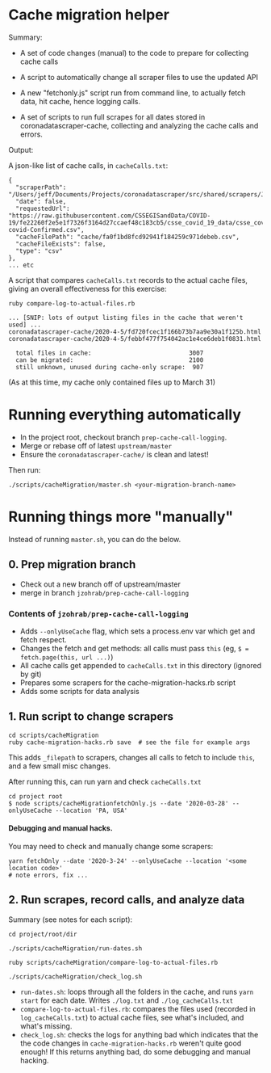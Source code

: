 # Cache migration helper

Summary:

* A set of code changes (manual) to the code to prepare for collecting
  cache calls

* A script to automatically change all scraper files to use the
  updated API

* A new "fetchonly.js" script run from command line, to actually fetch
  data, hit cache, hence logging calls.

* A set of scripts to run full scrapes for all dates stored in
  coronadatascraper-cache, collecting and analyzing the cache calls
  and errors.

Output:

A json-like list of cache calls, in `cacheCalls.txt`:

```
{
  "scraperPath": "/Users/jeff/Documents/Projects/coronadatascraper/src/shared/scrapers/JHU.js",
  "date": false,
  "requestedUrl": "https://raw.githubusercontent.com/CSSEGISandData/COVID-19/fe22260f2e5e1f7326f3164d27ccaef48c183cb5/csse_covid_19_data/csse_covid_19_time_series/time_series_19-covid-Confirmed.csv",
  "cacheFilePath": "cache/fa0f1bd8fcd92941f184259c971debeb.csv",
  "cacheFileExists": false,
  "type": "csv"
},
... etc
```

A script that compares `cacheCalls.txt` records to the actual cache
files, giving an overall effectiveness for this exercise:

```
ruby compare-log-to-actual-files.rb

... [SNIP: lots of output listing files in the cache that weren't used] ...
coronadatascraper-cache/2020-4-5/fd720fcec1f166b73b7aa9e30a1f125b.html
coronadatascraper-cache/2020-4-5/febbf477f754042ac1e4ce6deb1f0831.html

  total files in cache:                           3007
  can be migrated:                                2100
  still unknown, unused during cache-only scrape:  907
```

(As at this time, my cache only contained files up to March 31)


# Running everything automatically

* In the project root, checkout branch `prep-cache-call-logging`.
* Merge or rebase off of latest `upstream/master`
* Ensure the `coronadatascraper-cache/` is clean and latest!

Then run:

`./scripts/cacheMigration/master.sh <your-migration-branch-name>`


# Running things more "manually"

Instead of running `master.sh`, you can do the below.

## 0. Prep migration branch

* Check out a new branch off of upstream/master
* merge in branch `jzohrab/prep-cache-call-logging`

### Contents of `jzohrab/prep-cache-call-logging`

* Adds `--onlyUseCache` flag, which sets a process.env var which get and fetch respect.
* Changes the fetch and get methods: all calls must pass `this` (eg, `$ = fetch.page(this, url ...)`)
* All cache calls get appended to `cacheCalls.txt` in this directory (ignored by git)
* Prepares some scrapers for the cache-migration-hacks.rb script
* Adds some scripts for data analysis


## 1. Run script to change scrapers

```
cd scripts/cacheMigration
ruby cache-migration-hacks.rb save  # see the file for example args
```

This adds `_filepath` to scrapers, changes all calls to fetch to
include `this`, and a few small misc changes.


After running this, can run yarn and check `cacheCalls.txt`

```
cd project root
$ node scripts/cacheMigrationfetchOnly.js --date '2020-03-28' --onlyUseCache --location 'PA, USA'
```

#### Debugging and manual hacks.

You may need to check and manually change some scrapers:

```
yarn fetchOnly --date '2020-3-24' --onlyUseCache --location '<some location code>'
# note errors, fix ...
```

## 2. Run scrapes, record calls, and analyze data

Summary (see notes for each script):

```
cd project/root/dir

./scripts/cacheMigration/run-dates.sh

ruby scripts/cacheMigration/compare-log-to-actual-files.rb

./scripts/cacheMigration/check_log.sh
```

* `run-dates.sh`: loops through all the folders in the cache, and runs
  `yarn start` for each date.  Writes `./log.txt` and
  `./log_cacheCalls.txt`
* `compare-log-to-actual-files.rb`: compares the files used (recorded
  in `log_cacheCalls.txt`) to actual cache files, see what's included, and
  what's missing.
* `check_log.sh`: checks the logs for anything bad which indicates
  that the the code changes in `cache-migration-hacks.rb` weren't
  quite good enough!  If this returns anything bad, do some debugging
  and manual hacking.

